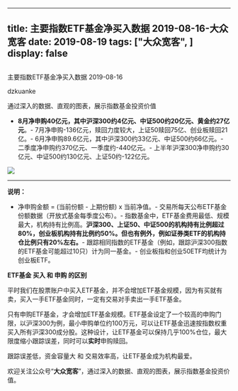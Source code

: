 
---
title:   主要指数ETF基金净买入数据 2019-08-16-大众宽客
date: 2019-08-19
tags: ["大众宽客", ]
display: false
---


## 



主要指数ETF基金净买入数据 2019-08-16




dzkuanke




通过深入的数据、直观的图表，展示指数基金投资价值

- **8月净申购40亿元，其中沪深300约4亿元、中证500约20亿元、黄金约27亿元**。- 7月净申购-136亿元，赎回力度较大，上证50赎回75亿、创业板赎回21亿。- 6月净申购89.6亿元，其中沪深300约33亿元、中证500约66亿元。- 二季度净申购约370亿元、一季度约-440亿元。- 上半年沪深300净申购约30亿元、中证500约130亿元、上证50约-122亿元。


<img class="rich_pages" data-ratio="1.4644444444444444" data-s="300,640" src="https://mmbiz.qpic.cn/mmbiz_png/PKw3FQPmhIgAj3xmMq20LB4QjdPhSqltZvn65SWwlnlCibSdYpP5sqQua9wPgAmKZX13Nbvgsib2GjGdBbUD8rOQ/640?wx_fmt=png" data-type="png" data-w="900" style="">



****

**说明：**
- 净申购金额 = (当前份额 - 上期份额) x 当前净值。- 交易所每天公布ETF基金份额数据（开放式基金每季度公布）。- 指数基金中，ETF基金费用最低、规模最大，机构持有比例高。**沪深300、上证50、中证500的机构持有比例超过80%，创业板机构持有比例约50%。但也有例外，例如证券类ETF的机构持仓比例只有20%左右。**- 跟踪相同指数的ETF基金（例如，跟踪沪深300指数的ETF基金可能超过10只）计为同一基金。- 创业板指和创业50ETF均统计为创业板ETF。






**ETF基金 买入 和 申购 的区别**



平时我们在股票账户中买入ETF基金，并不会增加ETF基金规模，因为有买就有卖，买入一手ETF基金同时，一定有交易对手卖出一手ETF基金。



只有申购ETF基金，才会增加ETF基金规模。ETF基金设定了一个较高的申购门限，以沪深300为例，最小申购单位约100万元，可以让ETF基金迅速按指数权重买入所有沪深300成分股。这种设计，让ETF基金可以保持几乎100%仓位，最大限度缩小跟踪误差，同时可以**实时**申购赎回。



跟踪误差低，资金容量大&nbsp;和 交易效率高，让ETF基金成为机构最爱。





欢迎关注公众号“**大众宽客**”，通过深入的数据、直观的图表，展示指数基金投资价值。









